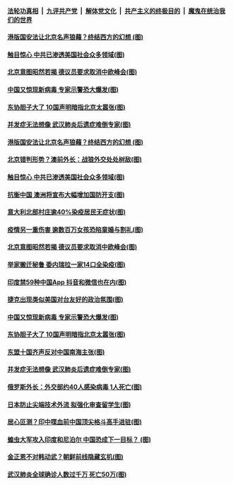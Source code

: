 ####  [法轮功真相](../../../../basic/blob/master/README.md?t=07011302) &nbsp;|&nbsp; [九评共产党](../../../../9ping.md/blob/master/README.md?t=07011302) &nbsp;|&nbsp; [解体党文化](../../../../jtdwh.md/blob/master/README.md?t=07011302)  &nbsp;|&nbsp; [共产主义的终极目的](../../../../gczydzjmd.md/blob/master/README.md?t=07011302) &nbsp;|&nbsp; [魔鬼在统治我们的世界](../../../../mgztzwmdsj.md/blob/master/README.md?t=07011302) 

#### [港版国安法让北京名声狼藉？终结西方的幻想 (图)](../pages/p9/938312.md?t=07011302) 

#### [触目惊心 中共已渗透美国社会众多领域(图)](../pages/p9/938273.md?t=07011302) 

#### [北京意图昭然若揭 德议员要求取消中欧峰会(图)](../pages/p9/938263.md?t=07011302) 

#### [中国又惊现新病毒 专家示警恐大爆发(图)](../pages/p9/938188.md?t=07011302) 

#### [东协胆子大了 10国声明暗指北京太嚣张(图)](../pages/p9/938103.md?t=07011302) 

#### [并发症无法想像 武汉肺炎后遗症难倒专家(图)](../pages/p9/938109.md?t=07011302) 

#### [港版国安法让北京名声狼藉？终结西方的幻想 (图)](../pages/p9/938312.md?t=07011302) 

#### [北京错判形势？澳前外长：战狼外交处处树敌(图)](../pages/p9/938226.md?t=07011302) 

#### [触目惊心 中共已渗透美国社会众多领域(图)](../pages/p9/938273.md?t=07011302) 

#### [抗衡中国 澳洲将宣布大幅增加国防开支(图)](../pages/p9/938285.md?t=07011302) 

#### [意大利北部村庄逾40%染疫居民无症状(图)](../pages/p9/938283.md?t=07011302) 

#### [疫情另一重伤害 逾数百万女孩恐陷童婚与割礼(图)](../pages/p9/938213.md?t=07011302) 

#### [北京意图昭然若揭 德议员要求取消中欧峰会(图)](../pages/p9/938263.md?t=07011302) 

#### [举家搬迁秘鲁 委内瑞拉一家14口全染疫(图)](../pages/p9/938224.md?t=07011302) 

#### [印度禁59种中国App 抖音和微信也在内(图)](../pages/p9/938221.md?t=07011302) 

#### [捷克出现类似美国对台友好的政治氛围(图)](../pages/p9/938220.md?t=07011302) 

#### [中国又惊现新病毒 专家示警恐大爆发(图)](../pages/p9/938188.md?t=07011302) 

#### [东协胆子大了 10国声明暗指北京太嚣张(图)](../pages/p9/938103.md?t=07011302) 

#### [东盟十国齐声反对中国南海主张(图)](../pages/p9/938151.md?t=07011302) 

#### [并发症无法想像 武汉肺炎后遗症难倒专家(图)](../pages/p9/938109.md?t=07011302) 

#### [俄罗斯外长：外交部约40人感染病毒 1人死亡(图)](../pages/p9/938126.md?t=07011302) 

#### [日本防止尖端技术外流 拟强化审查留学生(图)](../pages/p9/938140.md?t=07011302) 

#### [居心叵测？印中喋血前中国顶尖格斗高手进驻(图)](../pages/p9/938084.md?t=07011302) 

#### [蝗虫大军攻入印度和尼泊尔 中国恐成下一目标？ (图)](../pages/p9/937951.md?t=07011302) 

#### [金正恩不对韩动武？朝鲜前线隐藏玄机(图)](../pages/p9/937980.md?t=07011302) 

#### [武汉肺炎全球确诊人数过千万 死亡50万(图)](../pages/p9/938051.md?t=07011302) 

